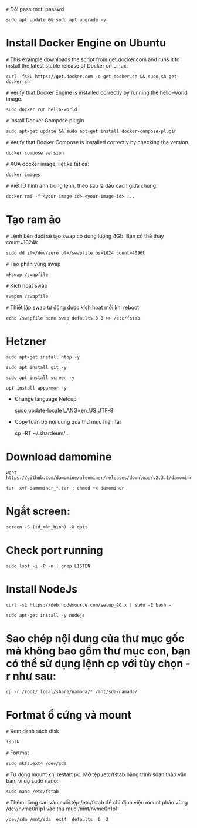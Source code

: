 `#` Đổi pass root: passwd

	sudo apt update && sudo apt upgrade -y
 
# Install Docker Engine on Ubuntu
	
`#` This example downloads the script from get.docker.com and runs it to install the latest stable release of Docker on Linux:

 	curl -fsSL https://get.docker.com -o get-docker.sh && sudo sh get-docker.sh

`#` Verify that Docker Engine is installed correctly by running the hello-world image.
	
	sudo docker run hello-world

`#` Install Docker Compose plugin
 
 	sudo apt-get update && sudo apt-get install docker-compose-plugin
 
`#` Verify that Docker Compose is installed correctly by checking the version.

 	docker compose version

`#`	XOÁ docker image, liệt kê tất cả: 
	
 	docker images 
 
`#` Viết ID hình ảnh trong lệnh, theo sau là dấu cách giữa chúng.

 	docker rmi -f <your-image-id> <your-image-id> ...

# Tạo ram ảo
`#` Lệnh bên dưới sẽ tạo swap có dung lượng 4Gb. Bạn có thể thay count=1024k

	sudo dd if=/dev/zero of=/swapfile bs=1024 count=4096k

`#` Tạo phân vùng swap

	mkswap /swapfile

`#` Kích hoạt swap

	swapon /swapfile

`#` Thiết lập swap tự động được kích hoạt mỗi khi reboot
	
	echo /swapfile none swap defaults 0 0 >> /etc/fstab

# Hetzner

	sudo apt-get install htop -y
	
	sudo apt install git -y
	
	sudo apt install screen -y
	
	apt install apparmor -y
	
- Change language Netcup

	sudo update-locale LANG=en_US.UTF-8
	
- Copy toàn bộ nội dung qua thư mục hiện tại

	cp -RT ~/.shardeum/ .
	
# Download damomine

	wget https://github.com/damomine/aleominer/releases/download/v2.3.1/damominer_linux_v2.3.1.tar

	tar -xvf damominer_*.tar ; chmod +x damominer
	
# Ngắt screen: 

	screen -S (id_màn_hình) -X quit
	
# Check port running

	sudo lsof -i -P -n | grep LISTEN

# Install NodeJs
    
    curl -sL https://deb.nodesource.com/setup_20.x | sudo -E bash -

    sudo apt-get install -y nodejs
# Sao chép nội dung của thư mục gốc mà không bao gồm thư mục con, bạn có thể sử dụng lệnh cp với tùy chọn -r như sau:

	cp -r /root/.local/share/namada/* /mnt/sda/namada/

# Fortmat ổ cứng và mount
`#` Xem danh sách disk

	lsblk
`#` Fortmat 

	sudo mkfs.ext4 /dev/sda

`#` Tự động mount khi restart pc. Mở tệp /etc/fstab bằng trình soạn thảo văn bản, ví dụ sudo nano:

	sudo nano /etc/fstab

`#` Thêm dòng sau vào cuối tệp /etc/fstab để chỉ định việc mount phân vùng /dev/nvme0n1p1 vào thư mục /mnt/nvme0n1p1:

	/dev/sda /mnt/sda  ext4  defaults  0  2


